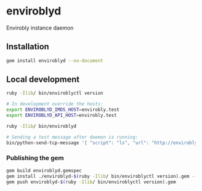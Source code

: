# enviroblyd
Envirobly instance daemon

## Installation

```sh
gem install enviroblyd --no-document
```

## Local development

```sh
ruby -Ilib/ bin/enviroblyctl version

# In development override the hosts:
export ENVIROBLYD_IMDS_HOST=envirobly.test
export ENVIROBLYD_API_HOST=envirobly.test

ruby -Ilib/ bin/enviroblyd

# Sending a test message after daemon is running:
bin/python-send-tcp-message '{ "script": "ls", "url": "http://envirobly.test/api/v1/dummy" }'
```

### Publishing the gem

```sh
gem build enviroblyd.gemspec
gem install ./enviroblyd-$(ruby -Ilib/ bin/enviroblyctl version).gem --no-document
gem push enviroblyd-$(ruby -Ilib/ bin/enviroblyctl version).gem
```
